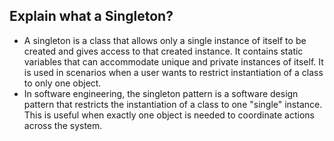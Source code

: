## Explain what a Singleton?
  - A singleton is a class that allows only a single instance of itself to be created and gives access to that created instance. It contains static variables that can accommodate unique and private instances of itself. It is used in scenarios when a user wants to restrict instantiation of a class to only one object.
  - In software engineering, the singleton pattern is a software design pattern that restricts the instantiation of a class to one "single" instance. This is useful when exactly one object is needed to coordinate actions across the system.
